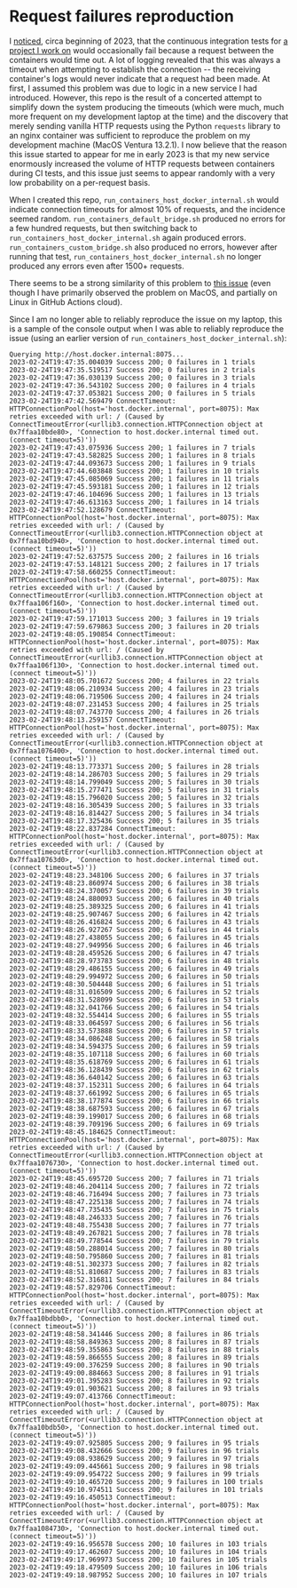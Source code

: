 # Request failures reproduction

I [noticed](https://github.com/interuss/monitoring/issues/28), circa beginning of 2023, that the continuous integration tests for [a project I work on](https://github.com/interuss/monitoring) would occasionally fail because a request between the containers would time out.  A lot of logging revealed that this was always a timeout when attempting to establish the connection -- the receiving container's logs would never indicate that a request had been made.  At first, I assumed this problem was due to logic in a new service I had introduced.  However, this repo is the result of a concerted attempt to simplify down the system producing the timeouts (which were much, much more frequent on my development laptop at the time) and the discovery that merely sending vanilla HTTP requests using the Python `requests` library to an nginx container was sufficient to reproduce the problem on my development machine (MacOS Ventura 13.2.1).  I now believe that the reason this issue started to appear for me in early 2023 is that my new service enormously increased the volume of HTTP requests between containers during CI tests, and this issue just seems to appear randomly with a very low probability on a per-request basis.

When I created this repo, `run_containers_host_docker_internal.sh` would indicate connection timeouts for almost 10% of requests, and the incidence seemed random.  `run_containers_default_bridge.sh` produced no errors for a few hundred requests, but then switching back to `run_containers_host_docker_internal.sh` again produced errors.  `run_containers_custom_bridge.sh` also produced no errors, however after running that test, `run_containers_host_docker_internal.sh` no longer produced any errors even after 1500+ requests.

There seems to be a strong similarity of this problem to [this issue](https://github.com/docker/for-win/issues/8861) (even though I have primarily observed the problem on MacOS, and partially on Linux in GitHub Actions cloud).

Since I am no longer able to reliably reproduce the issue on my laptop, this is a sample of the console output when I was able to reliably reproduce the issue (using an earlier version of `run_containers_host_docker_internal.sh`):

```
Querying http://host.docker.internal:8075...
2023-02-24T19:47:35.004039 Success 200; 0 failures in 1 trials
2023-02-24T19:47:35.519517 Success 200; 0 failures in 2 trials
2023-02-24T19:47:36.030139 Success 200; 0 failures in 3 trials
2023-02-24T19:47:36.543102 Success 200; 0 failures in 4 trials
2023-02-24T19:47:37.053821 Success 200; 0 failures in 5 trials
2023-02-24T19:47:42.569479 ConnectTimeout: HTTPConnectionPool(host='host.docker.internal', port=8075): Max retries exceeded with url: / (Caused by ConnectTimeoutError(<urllib3.connection.HTTPConnection object at 0x7ffaa10bde80>, 'Connection to host.docker.internal timed out. (connect timeout=5)'))
2023-02-24T19:47:43.075936 Success 200; 1 failures in 7 trials
2023-02-24T19:47:43.582825 Success 200; 1 failures in 8 trials
2023-02-24T19:47:44.093673 Success 200; 1 failures in 9 trials
2023-02-24T19:47:44.603848 Success 200; 1 failures in 10 trials
2023-02-24T19:47:45.085069 Success 200; 1 failures in 11 trials
2023-02-24T19:47:45.593181 Success 200; 1 failures in 12 trials
2023-02-24T19:47:46.104696 Success 200; 1 failures in 13 trials
2023-02-24T19:47:46.613163 Success 200; 1 failures in 14 trials
2023-02-24T19:47:52.128679 ConnectTimeout: HTTPConnectionPool(host='host.docker.internal', port=8075): Max retries exceeded with url: / (Caused by ConnectTimeoutError(<urllib3.connection.HTTPConnection object at 0x7ffaa10bd940>, 'Connection to host.docker.internal timed out. (connect timeout=5)'))
2023-02-24T19:47:52.637575 Success 200; 2 failures in 16 trials
2023-02-24T19:47:53.148121 Success 200; 2 failures in 17 trials
2023-02-24T19:47:58.660255 ConnectTimeout: HTTPConnectionPool(host='host.docker.internal', port=8075): Max retries exceeded with url: / (Caused by ConnectTimeoutError(<urllib3.connection.HTTPConnection object at 0x7ffaa106f160>, 'Connection to host.docker.internal timed out. (connect timeout=5)'))
2023-02-24T19:47:59.171013 Success 200; 3 failures in 19 trials
2023-02-24T19:47:59.679863 Success 200; 3 failures in 20 trials
2023-02-24T19:48:05.190854 ConnectTimeout: HTTPConnectionPool(host='host.docker.internal', port=8075): Max retries exceeded with url: / (Caused by ConnectTimeoutError(<urllib3.connection.HTTPConnection object at 0x7ffaa106f130>, 'Connection to host.docker.internal timed out. (connect timeout=5)'))
2023-02-24T19:48:05.701672 Success 200; 4 failures in 22 trials
2023-02-24T19:48:06.210934 Success 200; 4 failures in 23 trials
2023-02-24T19:48:06.719506 Success 200; 4 failures in 24 trials
2023-02-24T19:48:07.231453 Success 200; 4 failures in 25 trials
2023-02-24T19:48:07.743770 Success 200; 4 failures in 26 trials
2023-02-24T19:48:13.259157 ConnectTimeout: HTTPConnectionPool(host='host.docker.internal', port=8075): Max retries exceeded with url: / (Caused by ConnectTimeoutError(<urllib3.connection.HTTPConnection object at 0x7ffaa1076400>, 'Connection to host.docker.internal timed out. (connect timeout=5)'))
2023-02-24T19:48:13.773371 Success 200; 5 failures in 28 trials
2023-02-24T19:48:14.286703 Success 200; 5 failures in 29 trials
2023-02-24T19:48:14.799049 Success 200; 5 failures in 30 trials
2023-02-24T19:48:15.277471 Success 200; 5 failures in 31 trials
2023-02-24T19:48:15.796020 Success 200; 5 failures in 32 trials
2023-02-24T19:48:16.305439 Success 200; 5 failures in 33 trials
2023-02-24T19:48:16.814427 Success 200; 5 failures in 34 trials
2023-02-24T19:48:17.325436 Success 200; 5 failures in 35 trials
2023-02-24T19:48:22.837284 ConnectTimeout: HTTPConnectionPool(host='host.docker.internal', port=8075): Max retries exceeded with url: / (Caused by ConnectTimeoutError(<urllib3.connection.HTTPConnection object at 0x7ffaa10763d0>, 'Connection to host.docker.internal timed out. (connect timeout=5)'))
2023-02-24T19:48:23.348106 Success 200; 6 failures in 37 trials
2023-02-24T19:48:23.860974 Success 200; 6 failures in 38 trials
2023-02-24T19:48:24.370057 Success 200; 6 failures in 39 trials
2023-02-24T19:48:24.880093 Success 200; 6 failures in 40 trials
2023-02-24T19:48:25.389325 Success 200; 6 failures in 41 trials
2023-02-24T19:48:25.907467 Success 200; 6 failures in 42 trials
2023-02-24T19:48:26.416824 Success 200; 6 failures in 43 trials
2023-02-24T19:48:26.927267 Success 200; 6 failures in 44 trials
2023-02-24T19:48:27.438055 Success 200; 6 failures in 45 trials
2023-02-24T19:48:27.949956 Success 200; 6 failures in 46 trials
2023-02-24T19:48:28.459526 Success 200; 6 failures in 47 trials
2023-02-24T19:48:28.973783 Success 200; 6 failures in 48 trials
2023-02-24T19:48:29.486155 Success 200; 6 failures in 49 trials
2023-02-24T19:48:29.994972 Success 200; 6 failures in 50 trials
2023-02-24T19:48:30.504448 Success 200; 6 failures in 51 trials
2023-02-24T19:48:31.016509 Success 200; 6 failures in 52 trials
2023-02-24T19:48:31.528099 Success 200; 6 failures in 53 trials
2023-02-24T19:48:32.041766 Success 200; 6 failures in 54 trials
2023-02-24T19:48:32.554414 Success 200; 6 failures in 55 trials
2023-02-24T19:48:33.064597 Success 200; 6 failures in 56 trials
2023-02-24T19:48:33.573888 Success 200; 6 failures in 57 trials
2023-02-24T19:48:34.086248 Success 200; 6 failures in 58 trials
2023-02-24T19:48:34.594375 Success 200; 6 failures in 59 trials
2023-02-24T19:48:35.107118 Success 200; 6 failures in 60 trials
2023-02-24T19:48:35.618769 Success 200; 6 failures in 61 trials
2023-02-24T19:48:36.128439 Success 200; 6 failures in 62 trials
2023-02-24T19:48:36.640142 Success 200; 6 failures in 63 trials
2023-02-24T19:48:37.152311 Success 200; 6 failures in 64 trials
2023-02-24T19:48:37.661992 Success 200; 6 failures in 65 trials
2023-02-24T19:48:38.177874 Success 200; 6 failures in 66 trials
2023-02-24T19:48:38.687593 Success 200; 6 failures in 67 trials
2023-02-24T19:48:39.199017 Success 200; 6 failures in 68 trials
2023-02-24T19:48:39.709196 Success 200; 6 failures in 69 trials
2023-02-24T19:48:45.184625 ConnectTimeout: HTTPConnectionPool(host='host.docker.internal', port=8075): Max retries exceeded with url: / (Caused by ConnectTimeoutError(<urllib3.connection.HTTPConnection object at 0x7ffaa1076730>, 'Connection to host.docker.internal timed out. (connect timeout=5)'))
2023-02-24T19:48:45.695720 Success 200; 7 failures in 71 trials
2023-02-24T19:48:46.204114 Success 200; 7 failures in 72 trials
2023-02-24T19:48:46.716494 Success 200; 7 failures in 73 trials
2023-02-24T19:48:47.225138 Success 200; 7 failures in 74 trials
2023-02-24T19:48:47.735435 Success 200; 7 failures in 75 trials
2023-02-24T19:48:48.246333 Success 200; 7 failures in 76 trials
2023-02-24T19:48:48.755438 Success 200; 7 failures in 77 trials
2023-02-24T19:48:49.267821 Success 200; 7 failures in 78 trials
2023-02-24T19:48:49.778544 Success 200; 7 failures in 79 trials
2023-02-24T19:48:50.288014 Success 200; 7 failures in 80 trials
2023-02-24T19:48:50.795860 Success 200; 7 failures in 81 trials
2023-02-24T19:48:51.302373 Success 200; 7 failures in 82 trials
2023-02-24T19:48:51.810687 Success 200; 7 failures in 83 trials
2023-02-24T19:48:52.316811 Success 200; 7 failures in 84 trials
2023-02-24T19:48:57.829706 ConnectTimeout: HTTPConnectionPool(host='host.docker.internal', port=8075): Max retries exceeded with url: / (Caused by ConnectTimeoutError(<urllib3.connection.HTTPConnection object at 0x7ffaa10bdbb0>, 'Connection to host.docker.internal timed out. (connect timeout=5)'))
2023-02-24T19:48:58.341446 Success 200; 8 failures in 86 trials
2023-02-24T19:48:58.849363 Success 200; 8 failures in 87 trials
2023-02-24T19:48:59.355863 Success 200; 8 failures in 88 trials
2023-02-24T19:48:59.866555 Success 200; 8 failures in 89 trials
2023-02-24T19:49:00.376259 Success 200; 8 failures in 90 trials
2023-02-24T19:49:00.884663 Success 200; 8 failures in 91 trials
2023-02-24T19:49:01.395283 Success 200; 8 failures in 92 trials
2023-02-24T19:49:01.903621 Success 200; 8 failures in 93 trials
2023-02-24T19:49:07.413766 ConnectTimeout: HTTPConnectionPool(host='host.docker.internal', port=8075): Max retries exceeded with url: / (Caused by ConnectTimeoutError(<urllib3.connection.HTTPConnection object at 0x7ffaa10bdb50>, 'Connection to host.docker.internal timed out. (connect timeout=5)'))
2023-02-24T19:49:07.925805 Success 200; 9 failures in 95 trials
2023-02-24T19:49:08.432666 Success 200; 9 failures in 96 trials
2023-02-24T19:49:08.938629 Success 200; 9 failures in 97 trials
2023-02-24T19:49:09.445661 Success 200; 9 failures in 98 trials
2023-02-24T19:49:09.954722 Success 200; 9 failures in 99 trials
2023-02-24T19:49:10.465720 Success 200; 9 failures in 100 trials
2023-02-24T19:49:10.974511 Success 200; 9 failures in 101 trials
2023-02-24T19:49:16.450513 ConnectTimeout: HTTPConnectionPool(host='host.docker.internal', port=8075): Max retries exceeded with url: / (Caused by ConnectTimeoutError(<urllib3.connection.HTTPConnection object at 0x7ffaa1084730>, 'Connection to host.docker.internal timed out. (connect timeout=5)'))
2023-02-24T19:49:16.956578 Success 200; 10 failures in 103 trials
2023-02-24T19:49:17.462607 Success 200; 10 failures in 104 trials
2023-02-24T19:49:17.969973 Success 200; 10 failures in 105 trials
2023-02-24T19:49:18.479509 Success 200; 10 failures in 106 trials
2023-02-24T19:49:18.987952 Success 200; 10 failures in 107 trials
```